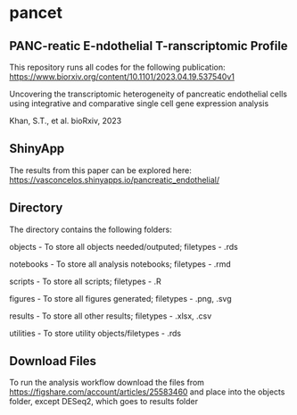 # pancet
## PANC-reatic E-ndothelial T-ranscriptomic Profile 

This repository runs all codes for the following publication:
https://www.biorxiv.org/content/10.1101/2023.04.19.537540v1

Uncovering the transcriptomic heterogeneity of pancreatic endothelial cells using integrative and comparative single cell gene expression analysis

Khan, S.T., et al. bioRxiv, 2023

## ShinyApp
The results from this paper can be explored here: https://vasconcelos.shinyapps.io/pancreatic_endothelial/

## Directory
The directory contains the following folders:

objects - To store all objects needed/outputed; filetypes - .rds

notebooks - To store all analysis notebooks; filetypes - .rmd

scripts - To store all scripts; filetypes - .R

figures - To store all figures generated; filetypes - .png, .svg

results - To store all other results; filetypes - .xlsx, .csv

utilities - To store utility objects/filetypes - .rds

## Download Files
To run the analysis workflow download the files from https://figshare.com/account/articles/25583460 and place into the objects folder, except DESeq2, which goes to results folder




